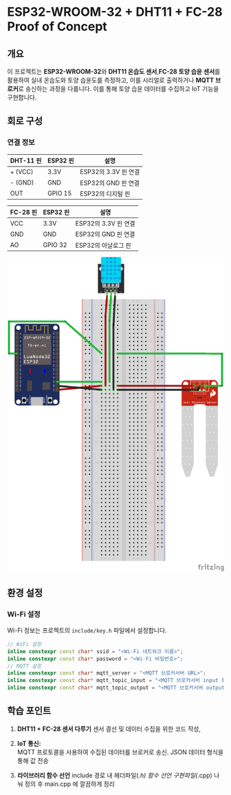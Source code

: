 # ESP32-WROOM-32 + DHT11 + FC-28 Proof of Concept

## 개요

이 프로젝트는 **ESP32-WROOM-32**와 **DHT11 온습도 센서**,**FC-28 토양 습윤 센서**를 활용하여 실내 온습도와 토양 습윤도를 측정하고, 이를 시리얼로 출력하거나 **MQTT 브로커**로 송신하는 과정을 다룹니다. 이를 통해 토양 습윤 데이터를 수집하고 IoT 기능을 구현합니다.


## 회로 구성

### 연결 정보

| DHT-11 핀 | ESP32 핀 | 설명                 |
|----------|----------|----------------------|
| + (VCC)  | 3.3V     | ESP32의 3.3V 핀 연결  |
| - (GND)  | GND      | ESP32의 GND 핀 연결   |
| OUT      | GPIO 15  | ESP32의 디지털 핀     |


| FC-28 핀 | ESP32 핀 | 설명                  |
|----------|----------|-----------------------|
| VCC      | 3.3V     | ESP32의 3.3V 핀 연결 |
| GND      | GND      | ESP32의 GND 핀 연결  |
| AO       | GPIO 32  | ESP32의 아날로그 핀  |



![회로도](circuit.png)

## 환경 설정

### Wi-Fi 설정

Wi-Fi 정보는 프로젝트의 `include/key.h` 파일에서 설정합니다.

```cpp
// WiFi 설정
inline constexpr const char* ssid = "<Wi-Fi 네트워크 이름>";
inline constexpr const char* password = "<Wi-Fi 비밀번호>";
// MQTT 설정
inline constexpr const char* mqtt_server = "<MQTT 브로커서버 URL>";
inline constexpr const char* mqtt_topic_input = "<MQTT 브로커서버 input 토픽>";
inline constexpr const char* mqtt_topic_output = "<MQTT 브로커서버 output 토픽>";
```


## 학습 포인트

1. **DHT11 + FC-28 센서 다루기** 
    센서 결선 및 데이터 수집을 위한 코드 작성, 

2. **IoT 통신:**  
    MQTT 프로토콜을 사용하여 수집된 데이터를 브로커로 송신. JSON 데이터 형식을 통해 값 전송

3. **라이브러리 함수 선언**
    include 경로 내 헤더파일(*.h) 함수 선언 구현파일(*.cpp) 나눠 정의 후 main.cpp 에 깔끔하게 정리
